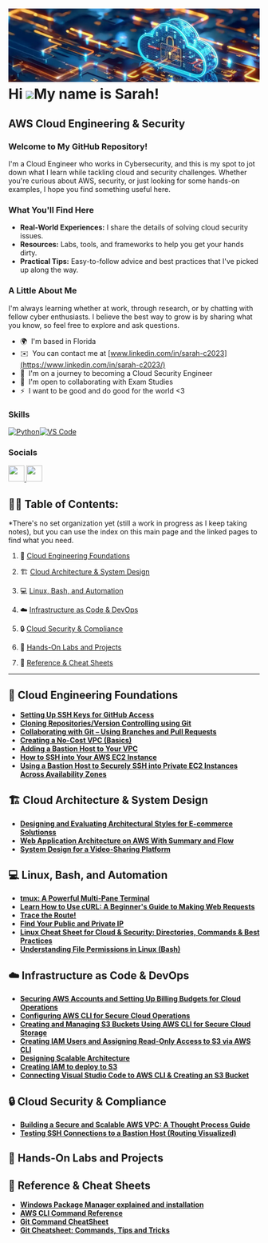 ![](https://raw.githubusercontent.com/Sylkpac/Files-/refs/heads/main/cropped%20cloud.png)
Hi ![](https://user-images.githubusercontent.com/18350557/176309783-0785949b-9127-417c-8b55-ab5a4333674e.gif)My name is Sarah!
================================================================================================================================
AWS Cloud Engineering & Security
---------------------
### Welcome to My GitHub Repository!
I'm a Cloud Engineer who works in Cybersecurity, and this is my spot to jot down what I learn while tackling cloud and security challenges. Whether you're curious about AWS, security, or just looking for some hands-on examples, I hope you find something useful here.

### What You'll Find Here

* **Real-World Experiences:** 
I share the details of solving cloud security issues.
* **Resources:** 
Labs, tools, and frameworks to help you get your hands dirty.
* **Practical Tips:** 
Easy-to-follow advice and best practices that I've picked up along the way.

### A Little About Me
I'm always learning whether at work, through research, or by chatting with fellow cyber enthusiasts. I believe the best way to grow is by sharing what you know, so feel free to explore and ask questions.

* 🌍  I'm based in Florida
* ✉️  You can contact me at [www.linkedin.com/in/sarah-c2023](https://www.linkedin.com/in/sarah-c2023/)
* 🧠  I'm on a journey to becoming a Cloud Security Engineer
* 🤝  I'm open to collaborating with Exam Studies
* ⚡  I want to be good and do good for the world <3

### Skills


<p align="left">
<a href="https://www.python.org/" target="_blank" rel="noreferrer"><img src="https://raw.githubusercontent.com/danielcranney/readme-generator/main/public/icons/skills/python-colored.svg" width="36" height="36" alt="Python" /></a><a href="https://code.visualstudio.com/" target="_blank" rel="noreferrer"><img src="https://raw.githubusercontent.com/danielcranney/readme-generator/main/public/icons/skills/visualstudiocode.svg" width="36" height="36" alt="VS Code" /></a>
</p>


### Socials

<p align="left"> <a href="https://www.github.com/Sylkpac" target="_blank" rel="noreferrer"> <picture> <source media="(prefers-color-scheme: dark)" srcset="https://raw.githubusercontent.com/danielcranney/readme-generator/main/public/icons/socials/github-dark.svg" /> <source media="(prefers-color-scheme: light)" srcset="https://raw.githubusercontent.com/danielcranney/readme-generator/main/public/icons/socials/github.svg" /> <img src="https://raw.githubusercontent.com/danielcranney/readme-generator/main/public/icons/socials/github.svg" width="32" height="32" /> </picture> </a> <a href="https://www.linkedin.com/in/sarah-camacho2023" target="_blank" rel="noreferrer"> <picture> <source media="(prefers-color-scheme: dark)" srcset="https://raw.githubusercontent.com/danielcranney/readme-generator/main/public/icons/socials/linkedin-dark.svg" /> <source media="(prefers-color-scheme: light)" srcset="https://raw.githubusercontent.com/danielcranney/readme-generator/main/public/icons/socials/linkedin.svg" /> <img src="https://raw.githubusercontent.com/danielcranney/readme-generator/main/public/icons/socials/linkedin.svg" width="32" height="32" /> </picture> </a></p>

<h2>👨‍💻 Table of Contents:</h2>
*There's no set organization yet (still a work in progress as I keep taking notes), but you can use the index on this main page and the linked pages to find what you need.

1. 🚀 [Cloud Engineering Foundations](#cloud_engineering_foundations)

2. 🏗️ [Cloud Architecture & System Design](#version_control_architecture)

3. 💻 [Linux, Bash, and Automation](#linux_bash_automation)

4. ☁️ [Infrastructure as Code & DevOps](#infrastructure_devops)

5. 🔒 [Cloud Security & Compliance](#cloud_security_essentials)

6. 🧪 [Hands-On Labs and Projects](#hands_on_labs_projects)

7. 🔗 [Reference & Cheat Sheets](#useful_resources)

------------------------------------------------------

## 🚀 Cloud Engineering Foundations<a name="cloud_engineering_foundations"></a>
- <b>[Setting Up SSH Keys for GitHub Access](https://github.com/Sylkpac/Github)<b>
- <b>[Cloning Repositories/Version Controlling using Git](https://github.com/Sylkpac/Github/blob/main/README.md#version-controlling-using-git)<b>
- <b>[Collaborating with Git – Using Branches and Pull Requests](https://github.com/Sylkpac/Github/blob/main/README.md#collaborating-with-git--using-branches-and-pull-requests)<b>
- <b>[Creating a No-Cost VPC (Basics)](https://github.com/Sylkpac/Github/blob/main/README.md#createvpc)<b>
- <b>[Adding a Bastion Host to Your VPC](https://github.com/Sylkpac/AWS/blob/main/README.md#bastionvpc)<b>
- <b>[How to SSH into Your AWS EC2 Instance](https://github.com/Sylkpac/AWS/blob/main/README.md#sshec2)<b>
- <b>[Using a Bastion Host to Securely SSH into Private EC2 Instances Across Availability Zones](https://github.com/Sylkpac/AWS/blob/main/README.md#sshprivate)<b>

## 🏗️ Cloud Architecture & System Design<a name="version_control_architecture"></a>
- <b>[Designing and Evaluating Architectural Styles for E-commerce Solutionss](https://github.com/Sylkpac/AWS/tree/main?tab=readme-ov-file#ecommerce_styles)<b>
- <b>[Web Application Architecture on AWS With Summary and Flow](https://github.com/Sylkpac/AWS/blob/main/README.md#webapp_arch)
- <b>[System Design for a Video-Sharing Platform](https://github.com/Sylkpac/AWS/blob/main/README.md#video_sharing_platform)

## 💻 Linux, Bash, and Automation<a name="linux_bash_automation"></a>
- <b>[tmux: A Powerful Multi-Pane Terminal](https://github.com/Sylkpac/tmux)<b>
- <b>[Learn How to Use cURL: A Beginner's Guide to Making Web Requests](https://github.com/Sylkpac/cURL)<b>
- <b>[Trace the Route!](https://github.com/Sylkpac/traceroute)<b>
- <b>[Find Your Public and Private IP](https://github.com/Sylkpac/Find-your-Public-IP/tree/main)<b>
- <b>[Linux Cheat Sheet for Cloud & Security: Directories, Commands & Best Practices](https://github.com/Sylkpac/Linux/blob/main/README.md#linuxcheatsheet)<b>
- <b>[Understanding File Permissions in Linux (Bash)](https://github.com/Sylkpac/Linux/blob/main/README.md#filelinux)<b>

## ☁️ Infrastructure as Code & DevOps<a name="infrastructure_devops"></a>
- <b>[Securing AWS Accounts and Setting Up Billing Budgets for Cloud Operations](https://github.com/Sylkpac/AWS/blob/main/README.md#securing_aws_accounts)<b>
- <b>[Configuring AWS CLI for Secure Cloud Operations](https://github.com/Sylkpac/AWS/blob/main/README.md#configuring-aws-cli)<b>
- <b>[Creating and Managing S3 Buckets Using AWS CLI for Secure Cloud Storage](https://github.com/Sylkpac/AWS/blob/main/README.md#creating_s3)
- <b>[Creating IAM Users and Assigning Read-Only Access to S3 via AWS CLI](https://github.com/Sylkpac/AWS/blob/main/README.md#creating_iam)
- <b>[Designing Scalable Architecture](https://github.com/Sylkpac/AWS/blob/main/README.md#designing_scalable_architecture)
- <b>[Creating IAM to deploy to S3](https://github.com/Sylkpac/AWS/blob/main/README.md#iamtos3)
- <b>[Connecting Visual Studio Code to AWS CLI & Creating an S3 Bucket](https://github.com/Sylkpac/AWS/blob/main/README.md#vscaws)

## 🔒 Cloud Security & Compliance<a name="cloud_security_essentials"></a>
- <b>[Building a Secure and Scalable AWS VPC: A Thought Process Guide](https://github.com/Sylkpac/Security/blob/main/README.md#buildingvpc)
- <b> [Testing SSH Connections to a Bastion Host (Routing Visualized)](https://github.com/Sylkpac/Security/blob/main/README.md#sshtest)<b>

## 🧪 Hands-On Labs and Projects<a name="hands_on_labs_projects"></a>

## 🔗 Reference & Cheat Sheets<a name="useful_resources"></a>
- <b> [Windows Package Manager explained and installation](https://youtu.be/7Eiuvy5_dh8?si=PCtAZ7XT5jSe6vRK)<b>
- <b> [AWS CLI Command Reference](https://docs.aws.amazon.com/cli/latest/)<b>
- <b> [Git Command CheatSheet](https://soleyman.notion.site/Git-Cheatsheet-Cloud-Engineer-Academy-140e857569c380b0aa0fcf1cc42ef643)
- <b> [Git Cheatsheet: Commands, Tips and Tricks](https://jdsalaro.com/cheatsheet/git/index.html)
